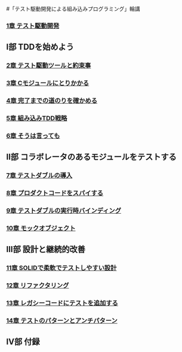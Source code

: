 #「テスト駆動開発による組み込みプログラミング」輪講
### [1章 テスト駆動開発](./01章/toc.md)
## Ⅰ部 TDDを始めよう
### [2章 テスト駆動ツールと約束事](./02章/toc.md)
### [3章 Cモジュールにとりかかる](./03章/toc.md)
### [4章 完了までの道のりを確かめる](./04章/toc.md)
### [5章 組み込みTDD戦略](./05章/toc.md)
### [6章 そうは言っても](./06章/toc.md)
## Ⅱ部 コラボレータのあるモジュールをテストする
### [7章 テストダブルの導入](./07章/toc.md)
### [8章 プロダクトコードをスパイする](./08章/toc.md)
### [9章 テストダブルの実行時バインディング](./09章/toc.md)
### [10章 モックオブジェクト](./10章/toc.md)
## Ⅲ部 設計と継続的改善
### [11章 SOLIDで柔軟でテストしやすい設計](./11章/toc.md)
### [12章 リファクタリング](./12章/toc.md)
### [13章 レガシーコードにテストを追加する](./13章/toc.md)
### [14章 テストのパターンとアンチパターン](./14章/toc.md)
## Ⅳ部 付録
